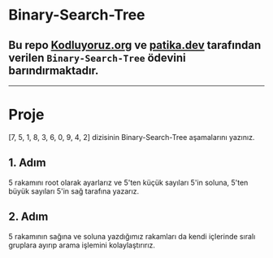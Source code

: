 # Binary-Search-Tree

## Bu repo [Kodluyoruz.org](https://kodluyoruz.org) ve [patika.dev](https://patika.dev) tarafından verilen `Binary-Search-Tree` ödevini barındırmaktadır.

---

# Proje

[7, 5, 1, 8, 3, 6, 0, 9, 4, 2] dizisinin Binary-Search-Tree aşamalarını yazınız.

## 1. Adım

5 rakamını root olarak ayarlarız ve 5'ten küçük sayıları 5'in soluna, 5'ten büyük sayıları 5'in sağ tarafına yazarız.

## 2. Adım

5 rakamının sağına ve soluna yazdığımız rakamları da kendi içlerinde sıralı gruplara ayırıp arama işlemini kolaylaştırırız.
